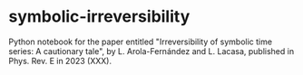 # symbolic-irreversibility
Python notebook for the paper entitled "Irreversibility of symbolic time series: A cautionary tale", by L. Arola-Fernández and L. Lacasa, published in Phys. Rev. E in 2023 (XXX). 
